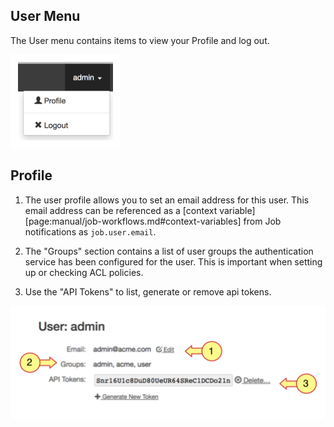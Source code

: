 
## User Menu

The User menu contains items to view your Profile and log out.

![user menu](/figures/fig1001.png)

## Profile

1. The user profile allows you to set an email address for this user. This email
address can be referenced as a [context variable][page:manual/job-workflows.md#context-variables]
from Job notifications as `job.user.email`.

2. The "Groups" section contains a list of user groups the authentication service has been configured for the user. This is important when setting up or checking ACL policies.

3. Use the "API Tokens" to list, generate or remove api tokens.

![user profile](/figures/fig1002.png)